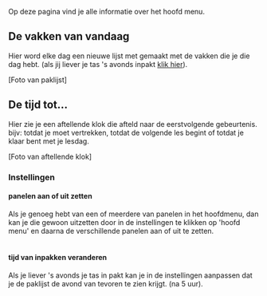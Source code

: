 Op deze pagina vind je alle informatie over het hoofd menu.

## De vakken van vandaag

Hier word elke dag een nieuwe lijst met gemaakt met de vakken die je die dag hebt. (als jij liever je tas 's avonds inpakt [klik hier](#tijd-van-inpakken-veranderen)). 

[Foto van paklijst]


## De tijd tot...

Hier zie je een aftellende klok die afteld naar de eerstvolgende gebeurtenis. bijv: totdat je moet vertrekken, totdat de volgende les begint of totdat je klaar bent met je lesdag.

[Foto van aftellende klok]


### Instellingen

#### panelen aan of uit zetten
Als je genoeg hebt van een of meerdere van panelen in het hoofdmenu, dan kan je die gewoon uitzetten door in de instellingen te klikken op 'hoofd menu' en daarna de verschillende panelen aan of uit te zetten. <br><br>

#### tijd van inpakken veranderen
Als je liever 's avonds je tas in pakt kan je in de instellingen aanpassen dat je de paklijst de avond van tevoren te zien krijgt. (na 5 uur).
